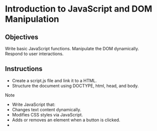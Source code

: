 # Introduction to JavaScript and DOM Manipulation

## Objectives

Write basic JavaScript functions.
Manipulate the DOM dynamically.
Respond to user interactions.

## Instructions

- Create a script.js file and link it to a HTML.
- Structure the document using DOCTYPE, html, head, and body.

>[!NOTE]
>  - Write JavaScript that:
>  - Changes text content dynamically.
>  - Modifies CSS styles via JavaScript.
>  - Adds or removes an element when a button is clicked.
>  - <!DOCTYPE html>
<html lang="en">
<head>
    <meta charset="UTF-8">
    <meta name="viewport" content="width=device-width, initial-scale=1.0">
    <title>DOM Manipulation Example</title>
    <style>
        /* Default style for the heading */
        #dynamic-heading {
            color: teal;
            font-size: 24px;
        }

        .highlight {
            color: crimson;
            font-weight: bold;
        }
    </style>
</head>
<body>

    <header>
        <h1 id="dynamic-heading">Welcome to JavaScript DOM Manipulation</h1>
    </header>

    <main>
        <p id="paragraph">This paragraph will change dynamically when you click the button below.</p>

        <button onclick="changeText()">Change Text</button>
        <button onclick="toggleStyle()">Toggle Style</button>
        <button onclick="addElement()">Add Element</button>
        <button onclick="removeElement()">Remove Element</button>

        <div id="container"></div>
    </main>

    <footer>
        <p>© 2025 DOM Project</p>
    </footer>

    <!-- Link external JavaScript -->
    <script src="script.js"></script>
</body>
</html>
// Function to change text content
function changeText() {
    const heading = document.getElementById("dynamic-heading");
    heading.textContent = "Text Changed! DOM is powerful!";
}

// Function to toggle a CSS class
function toggleStyle() {
    const heading = document.getElementById("dynamic-heading");
    heading.classList.toggle("highlight");
}

// Function to add a new paragraph
function addElement() {
    const newPara = document.createElement("p");
    newPara.textContent = "🟢 New paragraph added dynamically!";
    newPara.id = "new-paragraph";
    document.getElementById("container").appendChild(newPara);
}

// Function to remove the dynamically added paragraph
function removeElement() {
    const existingPara = document.getElementById("new-paragraph");
    if (existingPara) {
        existingPara.remove();
    } else {
        alert("No element to remove!");
    }
}



# Tasks
- Create a well-structured HTML5 document.
- Use at least 5 different HTML elements.
- Ensure semantic correctness.

Happy Coding! 💻✨
